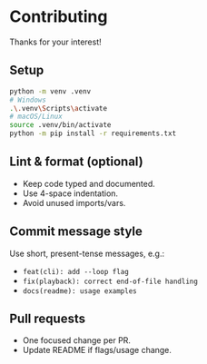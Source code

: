 # Contributing

Thanks for your interest!

## Setup
```bash
python -m venv .venv
# Windows
.\.venv\Scripts\activate
# macOS/Linux
source .venv/bin/activate
python -m pip install -r requirements.txt
```

## Lint & format (optional)
- Keep code typed and documented.
- Use 4-space indentation.
- Avoid unused imports/vars.

## Commit message style
Use short, present-tense messages, e.g.:
- `feat(cli): add --loop flag`
- `fix(playback): correct end-of-file handling`
- `docs(readme): usage examples`

## Pull requests
- One focused change per PR.
- Update README if flags/usage change.
